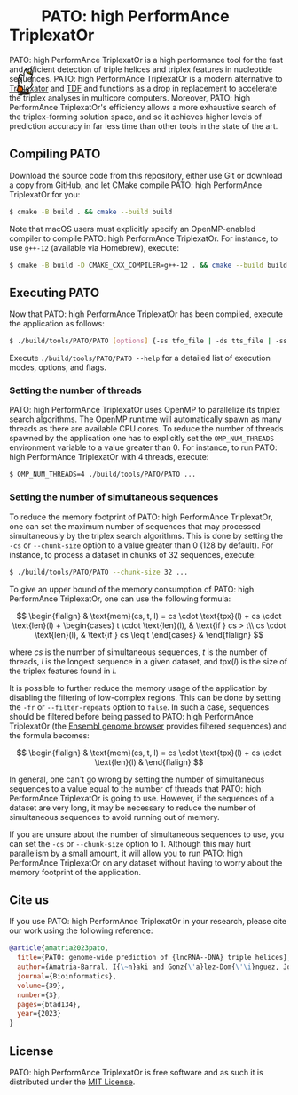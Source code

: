 # <img src=".github/PATO.gif"  height="64pt" style="margin-bottom: -28%"> PATO: high PerformAnce TriplexatOr

PATO: high PerformAnce TriplexatOr is a high performance tool for the fast and
efficient detection of triple helices and triplex features in nucleotide
sequences. PATO: high PerformAnce TriplexatOr is a modern alternative to
[Triplexator](https://github.com/Gurado/triplexator) and
[TDF](https://github.com/CostaLab/reg-gen) and functions as a drop in
replacement to accelerate the triplex analyses in multicore computers. Moreover,
PATO: high PerformAnce TriplexatOr's efficiency allows a more exhaustive search
of the triplex-forming solution space, and so it achieves higher levels of
prediction accuracy in far less time than other tools in the state of the art.

## Compiling PATO

Download the source code from this repository, either use Git or download a copy
from GitHub, and let CMake compile PATO: high PerformAnce TriplexatOr for you:

```bash
$ cmake -B build . && cmake --build build
```

Note that macOS users must explicitly specify an OpenMP-enabled compiler to
compile PATO: high PerformAnce TriplexatOr. For instance, to use `g++-12`
(available via Homebrew), execute:

```bash
$ cmake -B build -D CMAKE_CXX_COMPILER=g++-12 . && cmake --build build
```

## Executing PATO

Now that PATO: high PerformAnce TriplexatOr has been compiled, execute the
application as follows:

```bash
$ ./build/tools/PATO/PATO [options] {-ss tfo_file | -ds tts_file | -ss tfo_file -ds tts_file}
```

Execute `./build/tools/PATO/PATO --help` for a detailed list of execution modes,
options, and flags.

### Setting the number of threads

PATO: high PerformAnce TriplexatOr uses OpenMP to parallelize its triplex search
algorithms. The OpenMP runtime will automatically spawn as many threads as there
are available CPU cores. To reduce the number of threads spawned by the
application one has to explicitly set the `OMP_NUM_THREADS` environment variable
to a value greater than 0. For instance, to run PATO: high PerformAnce
TriplexatOr with 4 threads, execute:

```bash
$ OMP_NUM_THREADS=4 ./build/tools/PATO/PATO ...
```

### Setting the number of simultaneous sequences

To reduce the memory footprint of PATO: high PerformAnce TriplexatOr, one can
set the maximum number of sequences that may processed simultaneously by the
triplex search algorithms. This is done by setting the `-cs` or `--chunk-size`
option to a value greater than 0 (128 by default). For instance, to process a
dataset in chunks of 32 sequences, execute:

```bash
$ ./build/tools/PATO/PATO --chunk-size 32 ...
```

To give an upper bound of the memory consumption of PATO: high PerformAnce
TriplexatOr, one can use the following formula:

$$
\begin{flalign}
& \text{mem}(cs, t, l) = cs \cdot \text{tpx}(l) + cs \cdot \text{len}(l) + \begin{cases}
t \cdot \text{len}(l), & \text{if } cs > t\\
cs \cdot \text{len}(l), & \text{if } cs \leq t
\end{cases} &
\end{flalign}
$$

where $cs$ is the number of simultaneous sequences, $t$ is the number of
threads, $l$ is the longest sequence in a given dataset, and $\text{tpx}(l)$ is
the size of the triplex features found in $l$.

It is possible to further reduce the memory usage of the application by
disabling the filtering of low-complex regions. This can be done by setting the
`-fr` or `--filter-repeats` option to `false`. In such a case, sequences should
be filtered before being passed to PATO: high PerformAnce TriplexatOr (the
[Ensembl genome browser](https://www.ensembl.org) provides filtered sequences)
and the formula becomes:

$$
\begin{flalign}
& \text{mem}(cs, t, l) = cs \cdot \text{tpx}(l) + cs \cdot \text{len}(l) &
\end{flalign}
$$

In general, one can't go wrong by setting the number of simultaneous sequences
to a value equal to the number of threads that PATO: high PerformAnce
TriplexatOr is going to use. However, if the sequences of a dataset are very
long, it may be necessary to reduce the number of simultaneous sequences to
avoid running out of memory.

If you are unsure about the number of simultaneous sequences to use, you can set
the `-cs` or `--chunk-size` option to 1. Although this may hurt parallelism by a
small amount, it will allow you to run PATO: high PerformAnce TriplexatOr on any
dataset without having to worry about the memory footprint of the application.

## Cite us

If you use PATO: high PerformAnce TriplexatOr in your research, please cite our
work using the following reference:

```bibtex
@article{amatria2023pato,
  title={PATO: genome-wide prediction of {lncRNA--DNA} triple helices},
  author={Amatria-Barral, I{\~n}aki and Gonz{\'a}lez-Dom{\'\i}nguez, Jorge and Touri{\~n}o, Juan},
  journal={Bioinformatics},
  volume={39},
  number={3},
  pages={btad134},
  year={2023}
}
```

## License

PATO: high PerformAnce TriplexatOr is free software and as such it is
distributed under the [MIT License](LICENSE).
